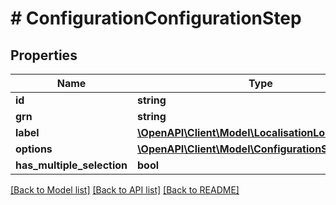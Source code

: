 # # ConfigurationConfigurationStep

## Properties

Name | Type | Description | Notes
------------ | ------------- | ------------- | -------------
**id** | **string** |  | [optional]
**grn** | **string** |  | [optional]
**label** | [**\OpenAPI\Client\Model\LocalisationLocalizedText**](LocalisationLocalizedText.md) |  | [optional]
**options** | [**\OpenAPI\Client\Model\ConfigurationStepOption[]**](ConfigurationStepOption.md) |  | [optional]
**has_multiple_selection** | **bool** |  | [optional]

[[Back to Model list]](../../README.md#models) [[Back to API list]](../../README.md#endpoints) [[Back to README]](../../README.md)
